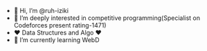- 👋 Hi, I’m @ruh-iziki
- 👀 I’m deeply interested in competitive programming(Specialist on Codeforces present rating-1471)
- ❤ Data Structures and Algo ❤
- 🌱 I’m currently learning WebD

<!---
ruh-iziki/ruh-iziki is a ✨ special ✨ repository because its `README.md` (this file) appears on your GitHub profile.
You can click the Preview link to take a look at your changes.
--->
